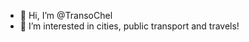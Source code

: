 - 👋 Hi, I’m @TransoChel
- 👀 I’m interested in cities, public transport and travels!

<!---
TransoChel/TransoChel is a ✨ special ✨ repository because its `README.md` (this file) appears on your GitHub profile.
You can click the Preview link to take a look at your changes.
--->
